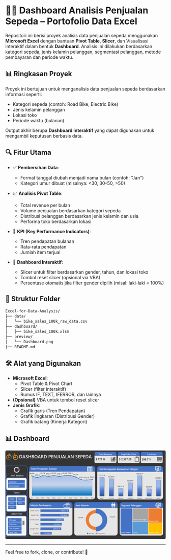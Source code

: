 # 🚴‍♂️ Dashboard Analisis Penjualan Sepeda – Portofolio Data Excel

Repositori ini berisi proyek analisis data penjualan sepeda menggunakan **Microsoft Excel** dengan bantuan **Pivot Table**, **Slicer**, dan Visualisasi interaktif dalam bentuk **Dashboard**. Analisis ini dilakukan berdasarkan kategori sepeda, jenis kelamin pelanggan, segmentasi pelanggan, metode pembayaran dan periode waktu.

## 📊 Ringkasan Proyek

Proyek ini bertujuan untuk menganalisis data penjualan sepeda berdasarkan informasi seperti:
- Kategori sepeda (contoh: Road Bike, Electric Bike)
- Jenis kelamin pelanggan
- Lokasi toko
- Periode waktu (bulanan)

Output akhir berupa **Dashboard interaktif** yang dapat digunakan untuk mengambil keputusan berbasis data.

## 🔍 Fitur Utama

- ✅ **Pembersihan Data**:
  - Format tanggal diubah menjadi nama bulan (contoh: "Jan")
  - Kategori umur dibuat (misalnya: <30, 30–50, >50)

- 📈 **Analisis Pivot Table**:
  - Total revenue per bulan
  - Volume penjualan berdasarkan kategori sepeda
  - Distribusi pelanggan berdasarkan jenis kelamin dan usia
  - Performa toko berdasarkan lokasi

- 🎯 **KPI (Key Performance Indicators)**:
  - Tren pendapatan bulanan
  - Rata-rata pendapatan
  - Jumlah item terjual

- 🧩 **Dashboard Interaktif**:
  - Slicer untuk filter berdasarkan gender, tahun, dan lokasi toko
  - Tombol reset slicer (opsional via VBA)
  - Persentase otomatis jika filter gender dipilih (misal: laki-laki = 100%)

## 📂 Struktur Folder
```
Excel-for-Data-Analysis/
├── data/
│   └── bike_sales_100k_raw_data.csv
├── dashboard/
│   ├── bike_sales_100k.xlsm
├── preview/
│   └── Dashboard.png
├── README.md
```
## 🛠 Alat yang Digunakan

- **Microsoft Excel**:
  - Pivot Table & Pivot Chart
  - Slicer (filter interaktif)
  - Rumus IF, TEXT, IFERROR, dan lainnya
- **(Opsional)** VBA untuk tombol reset slicer
- **Jenis Grafik**:
  - Grafik garis (Tren Pendapatan)
  - Grafik lingkaran (Distribusi Gender)
  - Grafik batang (Kinerja Kategori)

## 📊 Dashboard
![Dashboard Penjualan](preview/Dashboard.png)

---
Feel free to fork, clone, or contribute! 🚀
